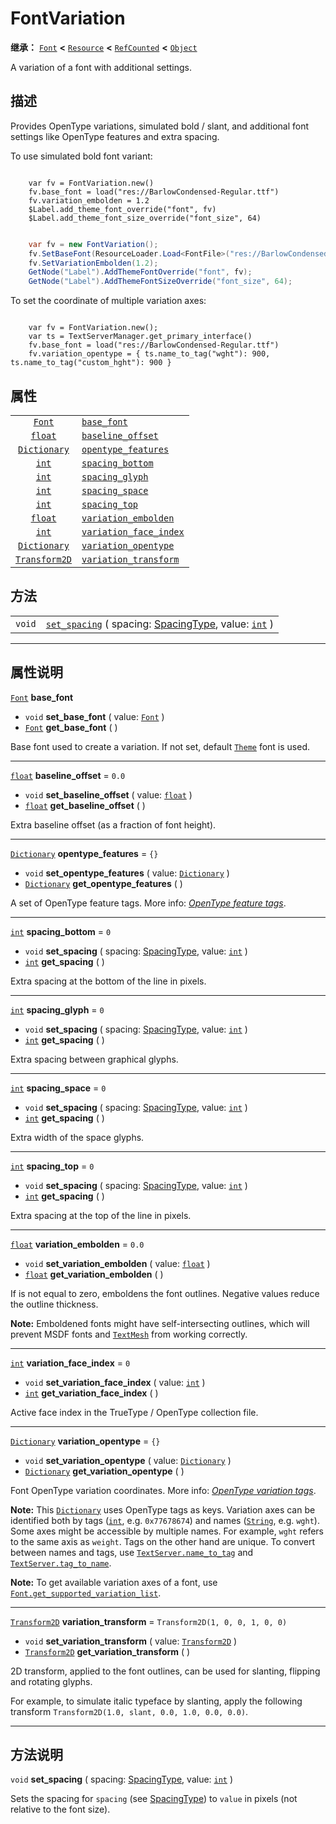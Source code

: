 <!-- ⚠ 请勿编辑本文件 ⚠ -->
<!-- 本文档使用脚本从 WeDot 引擎源码仓库生成。 -->
<!-- 生成脚本：https://github.com/WeDot-Engine/WeDot/tree/4.3/doc/tools/make_md.py； -->
<!-- 原文件：https://github.com/WeDot-Engine/WeDot/tree/4.3/doc/classes/FontVariation.xml。 -->

<div id="_class_fontvariation"></div>

# FontVariation

**继承：** [`Font`](class_font.md) **<** [`Resource`](class_resource.md) **<** [`RefCounted`](class_refcounted.md) **<** [`Object`](class_object.md)

A variation of a font with additional settings.

## 描述

Provides OpenType variations, simulated bold / slant, and additional font settings like OpenType features and extra spacing.

To use simulated bold font variant:



```gdscript

    var fv = FontVariation.new()
    fv.base_font = load("res://BarlowCondensed-Regular.ttf")
    fv.variation_embolden = 1.2
    $Label.add_theme_font_override("font", fv)
    $Label.add_theme_font_size_override("font_size", 64)
```

```csharp

    var fv = new FontVariation();
    fv.SetBaseFont(ResourceLoader.Load<FontFile>("res://BarlowCondensed-Regular.ttf"));
    fv.SetVariationEmbolden(1.2);
    GetNode("Label").AddThemeFontOverride("font", fv);
    GetNode("Label").AddThemeFontSizeOverride("font_size", 64);
```



To set the coordinate of multiple variation axes:

```

    var fv = FontVariation.new();
    var ts = TextServerManager.get_primary_interface()
    fv.base_font = load("res://BarlowCondensed-Regular.ttf")
    fv.variation_opentype = { ts.name_to_tag("wght"): 900, ts.name_to_tag("custom_hght"): 900 }
```







## 属性

|||
|:-:|:--|
| [`Font`](class_font.md)               | [`base_font`](class_fontvariation.md#class_fontvariation_property_base_font)                       |                                   |
| [`float`](class_float.md)             | [`baseline_offset`](class_fontvariation.md#class_fontvariation_property_baseline_offset)           | ``0.0``                           |
| [`Dictionary`](class_dictionary.md)   | [`opentype_features`](class_fontvariation.md#class_fontvariation_property_opentype_features)       | ``{}``                            |
| [`int`](class_int.md)                 | [`spacing_bottom`](class_fontvariation.md#class_fontvariation_property_spacing_bottom)             | ``0``                             |
| [`int`](class_int.md)                 | [`spacing_glyph`](class_fontvariation.md#class_fontvariation_property_spacing_glyph)               | ``0``                             |
| [`int`](class_int.md)                 | [`spacing_space`](class_fontvariation.md#class_fontvariation_property_spacing_space)               | ``0``                             |
| [`int`](class_int.md)                 | [`spacing_top`](class_fontvariation.md#class_fontvariation_property_spacing_top)                   | ``0``                             |
| [`float`](class_float.md)             | [`variation_embolden`](class_fontvariation.md#class_fontvariation_property_variation_embolden)     | ``0.0``                           |
| [`int`](class_int.md)                 | [`variation_face_index`](class_fontvariation.md#class_fontvariation_property_variation_face_index) | ``0``                             |
| [`Dictionary`](class_dictionary.md)   | [`variation_opentype`](class_fontvariation.md#class_fontvariation_property_variation_opentype)     | ``{}``                            |
| [`Transform2D`](class_transform2d.md) | [`variation_transform`](class_fontvariation.md#class_fontvariation_property_variation_transform)   | ``Transform2D(1, 0, 0, 1, 0, 0)`` |

## 方法

|||
|:-:|:--|
| `void` | [`set_spacing`](class_fontvariation.md#class_fontvariation_method_set_spacing) ( spacing: [SpacingType](#enum_textserver_spacingtype), value: [`int`](class_int.md) ) |

<!-- rst-class:: classref-section-separator -->

---

## 属性说明

<div id="_class_fontvariation_property_base_font"></div>

[`Font`](class_font.md) **base_font** <div id="class_fontvariation_property_base_font"></div>

- `void` **set_base_font** ( value: [`Font`](class_font.md) )
- [`Font`](class_font.md) **get_base_font** ( )

Base font used to create a variation. If not set, default [`Theme`](class_theme.md) font is used.

<!-- rst-class:: classref-item-separator -->

---

<div id="_class_fontvariation_property_baseline_offset"></div>

[`float`](class_float.md) **baseline_offset** = ``0.0`` <div id="class_fontvariation_property_baseline_offset"></div>

- `void` **set_baseline_offset** ( value: [`float`](class_float.md) )
- [`float`](class_float.md) **get_baseline_offset** ( )

Extra baseline offset (as a fraction of font height).

<!-- rst-class:: classref-item-separator -->

---

<div id="_class_fontvariation_property_opentype_features"></div>

[`Dictionary`](class_dictionary.md) **opentype_features** = ``{}`` <div id="class_fontvariation_property_opentype_features"></div>

- `void` **set_opentype_features** ( value: [`Dictionary`](class_dictionary.md) )
- [`Dictionary`](class_dictionary.md) **get_opentype_features** ( )

A set of OpenType feature tags. More info: [*OpenType feature tags*](https://docs.microsoft.com/en-us/typography/opentype/spec/featuretags).

<!-- rst-class:: classref-item-separator -->

---

<div id="_class_fontvariation_property_spacing_bottom"></div>

[`int`](class_int.md) **spacing_bottom** = ``0`` <div id="class_fontvariation_property_spacing_bottom"></div>

- `void` **set_spacing** ( spacing: [SpacingType](#enum_textserver_spacingtype), value: [`int`](class_int.md) )
- [`int`](class_int.md) **get_spacing** ( )

Extra spacing at the bottom of the line in pixels.

<!-- rst-class:: classref-item-separator -->

---

<div id="_class_fontvariation_property_spacing_glyph"></div>

[`int`](class_int.md) **spacing_glyph** = ``0`` <div id="class_fontvariation_property_spacing_glyph"></div>

- `void` **set_spacing** ( spacing: [SpacingType](#enum_textserver_spacingtype), value: [`int`](class_int.md) )
- [`int`](class_int.md) **get_spacing** ( )

Extra spacing between graphical glyphs.

<!-- rst-class:: classref-item-separator -->

---

<div id="_class_fontvariation_property_spacing_space"></div>

[`int`](class_int.md) **spacing_space** = ``0`` <div id="class_fontvariation_property_spacing_space"></div>

- `void` **set_spacing** ( spacing: [SpacingType](#enum_textserver_spacingtype), value: [`int`](class_int.md) )
- [`int`](class_int.md) **get_spacing** ( )

Extra width of the space glyphs.

<!-- rst-class:: classref-item-separator -->

---

<div id="_class_fontvariation_property_spacing_top"></div>

[`int`](class_int.md) **spacing_top** = ``0`` <div id="class_fontvariation_property_spacing_top"></div>

- `void` **set_spacing** ( spacing: [SpacingType](#enum_textserver_spacingtype), value: [`int`](class_int.md) )
- [`int`](class_int.md) **get_spacing** ( )

Extra spacing at the top of the line in pixels.

<!-- rst-class:: classref-item-separator -->

---

<div id="_class_fontvariation_property_variation_embolden"></div>

[`float`](class_float.md) **variation_embolden** = ``0.0`` <div id="class_fontvariation_property_variation_embolden"></div>

- `void` **set_variation_embolden** ( value: [`float`](class_float.md) )
- [`float`](class_float.md) **get_variation_embolden** ( )

If is not equal to zero, emboldens the font outlines. Negative values reduce the outline thickness.

 **Note:** Emboldened fonts might have self-intersecting outlines, which will prevent MSDF fonts and [`TextMesh`](class_textmesh.md) from working correctly.

<!-- rst-class:: classref-item-separator -->

---

<div id="_class_fontvariation_property_variation_face_index"></div>

[`int`](class_int.md) **variation_face_index** = ``0`` <div id="class_fontvariation_property_variation_face_index"></div>

- `void` **set_variation_face_index** ( value: [`int`](class_int.md) )
- [`int`](class_int.md) **get_variation_face_index** ( )

Active face index in the TrueType / OpenType collection file.

<!-- rst-class:: classref-item-separator -->

---

<div id="_class_fontvariation_property_variation_opentype"></div>

[`Dictionary`](class_dictionary.md) **variation_opentype** = ``{}`` <div id="class_fontvariation_property_variation_opentype"></div>

- `void` **set_variation_opentype** ( value: [`Dictionary`](class_dictionary.md) )
- [`Dictionary`](class_dictionary.md) **get_variation_opentype** ( )

Font OpenType variation coordinates. More info: [*OpenType variation tags*](https://docs.microsoft.com/en-us/typography/opentype/spec/dvaraxisreg).

 **Note:** This [`Dictionary`](class_dictionary.md) uses OpenType tags as keys. Variation axes can be identified both by tags ([`int`](class_int.md), e.g. `0x77678674`) and names ([`String`](class_string.md), e.g. `wght`). Some axes might be accessible by multiple names. For example, `wght` refers to the same axis as `weight`. Tags on the other hand are unique. To convert between names and tags, use [`TextServer.name_to_tag`](class_textserver.md#class_textserver_method_name_to_tag) and [`TextServer.tag_to_name`](class_textserver.md#class_textserver_method_tag_to_name).

 **Note:** To get available variation axes of a font, use [`Font.get_supported_variation_list`](class_font.md#class_font_method_get_supported_variation_list).

<!-- rst-class:: classref-item-separator -->

---

<div id="_class_fontvariation_property_variation_transform"></div>

[`Transform2D`](class_transform2d.md) **variation_transform** = ``Transform2D(1, 0, 0, 1, 0, 0)`` <div id="class_fontvariation_property_variation_transform"></div>

- `void` **set_variation_transform** ( value: [`Transform2D`](class_transform2d.md) )
- [`Transform2D`](class_transform2d.md) **get_variation_transform** ( )

2D transform, applied to the font outlines, can be used for slanting, flipping and rotating glyphs.

For example, to simulate italic typeface by slanting, apply the following transform `Transform2D(1.0, slant, 0.0, 1.0, 0.0, 0.0)`.

<!-- rst-class:: classref-section-separator -->

---

## 方法说明

<div id="_class_fontvariation_method_set_spacing"></div>

`void` **set_spacing** ( spacing: [SpacingType](#enum_textserver_spacingtype), value: [`int`](class_int.md) )<div id="class_fontvariation_method_set_spacing"></div>

Sets the spacing for `spacing` (see [SpacingType](#enum_textserver_spacingtype)) to `value` in pixels (not relative to the font size).

[^virtual]: 本方法通常需要用户覆盖才能生效。
[^const]: 本方法无副作用，不会修改该实例的任何成员变量。
[^vararg]: 本方法除了能接受在此处描述的参数外，还能够继续接受任意数量的参数。
[^constructor]: 本方法用于构造某个类型。
[^static]: 调用本方法无需实例，可直接使用类名进行调用。
[^operator]: 本方法描述的是使用本类型作为左操作数的有效运算符。
[^bitfield]: 这个值是由下列位标志构成位掩码的整数。
[^void]: 无返回值。
